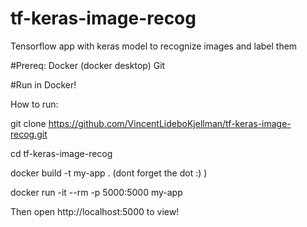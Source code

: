 # tf-keras-image-recog
Tensorflow app with keras model to recognize images and label them


#Prereq:
Docker (docker desktop)
Git


#Run in Docker!

How to run:

git clone https://github.com/VincentLideboKjellman/tf-keras-image-recog.git

cd tf-keras-image-recog

docker build -t my-app .     (dont forget the dot :) )

docker run -it --rm -p 5000:5000 my-app

Then open http://localhost:5000 to view!


